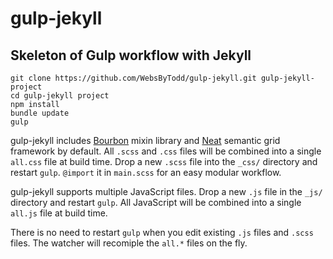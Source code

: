 # gulp-jekyll
## Skeleton of Gulp workflow with Jekyll

	git clone https://github.com/WebsByTodd/gulp-jekyll.git gulp-jekyll-project
	cd gulp-jekyll project
	npm install
	bundle update
	gulp

gulp-jekyll includes [Bourbon](https://github.com/thoughtbot/bourbon) mixin library and [Neat](https://github.com/thoughtbot/neat) semantic grid framework by default. All `.scss` and `.css` files will be combined into a single `all.css` file at build time. Drop a new `.scss` file into the `_css/` directory and restart `gulp`. `@import` it in `main.scss` for an easy modular workflow.

gulp-jekyll supports multiple JavaScript files. Drop a new `.js` file in the `_js/` directory and restart `gulp`. All JavaScript will be combined into a single `all.js` file at build time.

There is no need to restart `gulp` when you edit existing `.js` files and `.scss` files. The watcher will recomiple the `all.*` files on the fly.